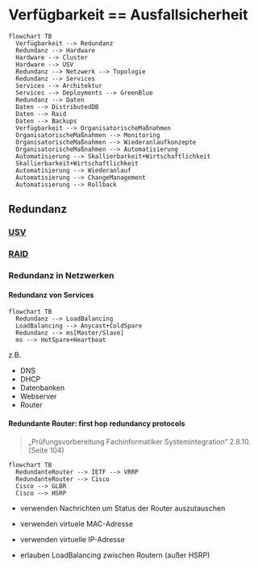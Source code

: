 # Verfügbarkeit == Ausfallsicherheit

```mermaid
flowchart TB
  Verfügbarkeit --> Redundanz
  Redundanz --> Hardware
  Hardware --> Cluster
  Hardware --> USV
  Redundanz --> Netzwerk --> Topologie
  Redundanz --> Services
  Services --> Architektur
  Services --> Deployments --> GreenBlue
  Redundanz --> Daten
  Daten --> DistributedDB
  Daten --> Raid
  Daten --> Backups
  Verfügbarkeit --> OrganisatorischeMaßnahmen
  OrganisatorischeMaßnahmen --> Monitoring
  OrganisatorischeMaßnahmen --> Wiederanlaufkonzepte
  OrganisatorischeMaßnahmen --> Automatisierung
  Automatisierung --> Skallierbarkeit+Wirtschaftlichkeit
  Skallierbarkeit+Wirtschaftlichkeit
  Automatisierung --> Wiederanlauf
  Automatisierung --> ChangeManagement
  Automatisierung --> Rollback
```

## Redundanz

### [USV](./usv.md)

### [RAID](./raid.md)

### Redundanz in Netzwerken

#### Redundanz von Services

```mermaid
flowchart TB
  Redundanz --> LoadBalancing
  LoadBalancing --> Anycast+ColdSpare
  Redundanz --> ms[Master/Slave]
  ms --> HotSpare+Heartbeat
```

z.B.
* DNS
* DHCP
* Datenbanken
* Webserver
* Router

#### Redundante Router: first hop redundancy protocols

> „Prüfungsvorbereitung Fachinformatiker Systemintegration“ 2.8.10. (Seite 104)

```mermaid
flowchart TB
  RedundanteRouter --> IETF --> VRRP
  RedundanteRouter --> Cisco
  Cisco --> GLBR
  Cisco --> HSRP
```

* verwenden Nachrichten um Status der Router auszutauschen
* verwenden virtuele MAC-Adresse
* verwenden virtuelle IP-Adresse

* erlauben LoadBalancing zwischen Routern (außer HSRP)
